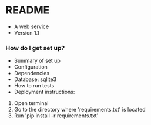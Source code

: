 # README #

* A web service 
* Version 1.1

### How do I get set up? ###

* Summary of set up
* Configuration
* Dependencies
* Database: sqlite3
* How to run tests
* Deployment instructions:
1. Open terminal
2. Go to the directory where 'requirements.txt' is located
3. Run 'pip install -r requirements.txt'
